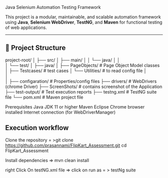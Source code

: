 Java Selenium Automation Testing Framework

This project is a modular, maintainable, and scalable automation framework using **Java**, **Selenium WebDriver**, **TestNG**, and **Maven** for functional testing of web applications.

---

## 📁 Project Structure


project-root/
│
├── src/
│   ├── main/
│   │   └── java/
│   │       
│   └── test/
│       ├── java/
│          ├── PageObjects/             # Page Object Model classes
│          ├── Testcases/               # test cases
│          └── Utilities/               # to read config file
│       
│           
│
├── configaration/                 # Properties/config files
├── drivers/                       # WebDrivers (chrome Driver)
├── ScreenShots/                   # contains screenshot of the Application
├── test-output/                   # Test execution reports
├── testng.xml                     # TestNG suite file
└──  pom.xml                       # Maven project file



Prerequisites
Java JDK 11 or higher
Maven 
Eclipse
Chrome browser installed
Internet connection (for WebDriverManager)

Execution workflow
------------------
Clone the repository = >git clone https://github.com/prasannamj/FlipKart_Assessment.git
cd FlipKart_Assessment

Install dependencies => mvn clean install

right Click On testNG.xml file => click on run as = > testNg suite


